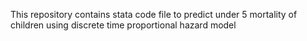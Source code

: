 This repository contains stata code file to predict under 5 mortality of children using discrete time proportional hazard model
